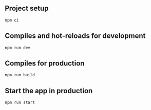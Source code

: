 ## Project setup

```
npm ci
```

## Compiles and hot-reloads for development

```
npm run dev
```

## Compiles for production

```
npm run build
```

## Start the app in production

```
npm run start
```
